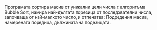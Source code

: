 Програмата сортира масив от уникални цели числа с алгоритъма Bubble Sort, намира най-дългата порезица от последователни числа, започваща от най-малкото число, и отпечатва:
Подредения масив, намерената поредица, дължината на подезицата.
